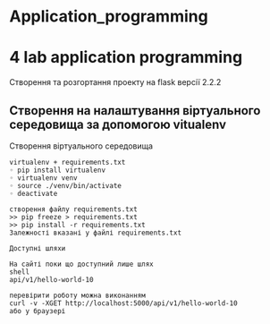 # Application_programming

# 4 lab application programming
Створення та розгортання проекту на flask версії 2.2.2
## Створення на налаштування віртуального середовища за допомогою vitualenv

Створення віртуального середовища
```shell
virtualenv + requirements.txt
◦ pip install virtualenv
◦ virtualenv venv
◦ source ./venv/bin/activate
◦ deactivate

створення файлу requirements.txt
>> pip freeze > requirements.txt        
>> pip install -r requirements.txt 
Залежності вказані у файлі requirements.txt

Доступні шляхи

На сайті поки що доступний лише шлях 
shell
api/v1/hello-world-10

перевірити роботу можна виконанням
curl -v -XGET http://localhost:5000/api/v1/hello-world-10
або у браузері

```